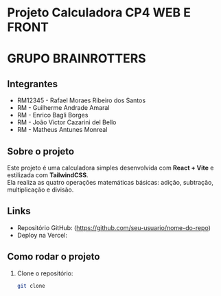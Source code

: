 # Projeto Calculadora CP4 WEB E FRONT 
# GRUPO BRAINROTTERS

## Integrantes
- RM12345 - Rafael Moraes Ribeiro dos Santos
- RM - Guilherme Andrade Amaral
- RM - Enrico Bagli Borges
- RM - João Victor Cazarini del Bello
- RM - Matheus Antunes Monreal


## Sobre o projeto
Este projeto é uma calculadora simples desenvolvida com **React + Vite** e estilizada com **TailwindCSS**.  
Ela realiza as quatro operações matemáticas básicas: adição, subtração, multiplicação e divisão.

## Links
- Repositório GitHub: (https://github.com/seu-usuario/nome-do-repo)
- Deploy na Vercel: 

## Como rodar o projeto
1. Clone o repositório:
   ```bash
   git clone 
